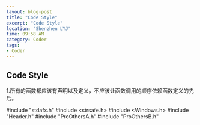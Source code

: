 ```yaml
---
layout: blog-post
title: "Code Style"
excerpt: "Code Style"
location: "Shenzhen LYJ"
time: 09:58 AM
category: Coder
tags:
- Coder
---
```


## Code Style ##


1.所有的函数都应该有声明以及定义，不应该让函数调用的顺序依赖函数定义的先后。

#include "stdafx.h"
#include <strsafe.h>
#include <Windows.h>
#include "Header.h"
#include "ProOthersA.h"
#include "ProOthersB.h"
